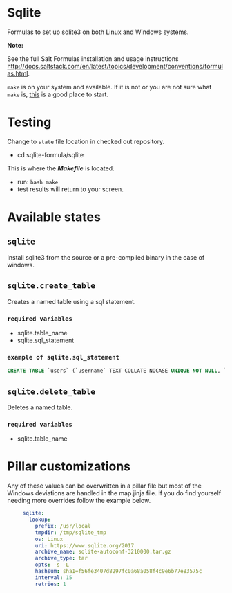# Sqlite

Formulas to set up sqlite3 on both Linux and Windows systems.

**Note:**

See the full Salt Formulas installation and usage instructions <http://docs.saltstack.com/en/latest/topics/development/conventions/formulas.html>.

`make` is on your system and available. If it is not or you are not sure what
`make` is, [this](https://www.gnu.org/software/make/) is a good place to start.

# Testing

Change to `state` file location in checked out repository.

- cd sqlite-formula/sqlite

This is where the ***Makefile*** is located.

- run: `bash make`
- test results will return to your screen.

# Available states

## `sqlite`

Install sqlite3 from the source or a pre-compiled binary in the case of windows.

## `sqlite.create_table`

Creates a named table using a sql statement.

### `required variables`

* sqlite.table_name
* sqlite.sql_statement

### `example of sqlite.sql_statement`
```sql
CREATE TABLE `users` (`username` TEXT COLLATE NOCASE UNIQUE NOT NULL, `password` BLOB NOT NULL, `salt` BLOB NOT NULL, `last_login` INT)
```

## `sqlite.delete_table`

Deletes a named table.

### `required variables`

* sqlite.table_name

# Pillar customizations

Any of these values can be overwritten in a pillar file but most of the Windows
deviations are handled in the map.jinja file. If you do find yourself needing
more overrides follow the example below.

```yaml
     sqlite:
       lookup:
         prefix: /usr/local
         tmpdir: /tmp/sqlite_tmp
         os: Linux
         uri: https://www.sqlite.org/2017
         archive_name: sqlite-autoconf-3210000.tar.gz
         archive_type: tar
         opts: -s -L
         hashsum: sha1=f56fe3407d8297fc0a68a058f4c9e6b77e83575c
         interval: 15
         retries: 1
```

